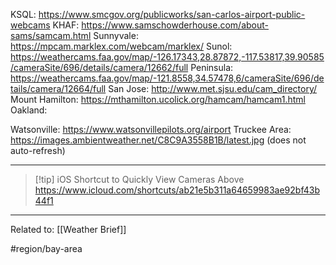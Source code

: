 KSQL: https://www.smcgov.org/publicworks/san-carlos-airport-public-webcams
KHAF: https://www.samschowderhouse.com/about-sams/samcam.html
Sunnyvale: https://mpcam.marklex.com/webcam/marklex/
Sunol: https://weathercams.faa.gov/map/-126.17343,28.87872,-117.53817,39.90585/cameraSite/696/details/camera/12662/full
Peninsula: https://weathercams.faa.gov/map/-121.8558,34.57478,6/cameraSite/696/details/camera/12664/full
San Jose: http://www.met.sjsu.edu/cam_directory/
Mount Hamilton: https://mthamilton.ucolick.org/hamcam/hamcam1.html
Oakland:


Watsonville: https://www.watsonvillepilots.org/airport
Truckee Area: https://images.ambientweather.net/C8C9A3558B1B/latest.jpg (does not auto-refresh)

---

> [!tip] iOS Shortcut to Quickly View Cameras Above
> https://www.icloud.com/shortcuts/ab21e5b311a64659983ae92bf43b44f1

--- 

Related to: [[Weather Brief]]

#region/bay-area
